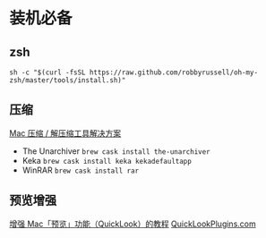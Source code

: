 # 装机必备

## zsh
```
sh -c "$(curl -fsSL https://raw.github.com/robbyrussell/oh-my-zsh/master/tools/install.sh)"
```

## 压缩

[Mac 压缩 / 解压缩工具解决方案](https://sspai.com/post/46943)

* The Unarchiver `brew cask install the-unarchiver`
* Keka `brew cask install keka kekadefaultapp`
* WinRAR `brew cask install rar`

## 预览增强

[增强 Mac「预览」功能（QuickLook）的教程](https://sspai.com/31927)
[QuickLookPlugins.com](http://www.quicklookplugins.com/)

